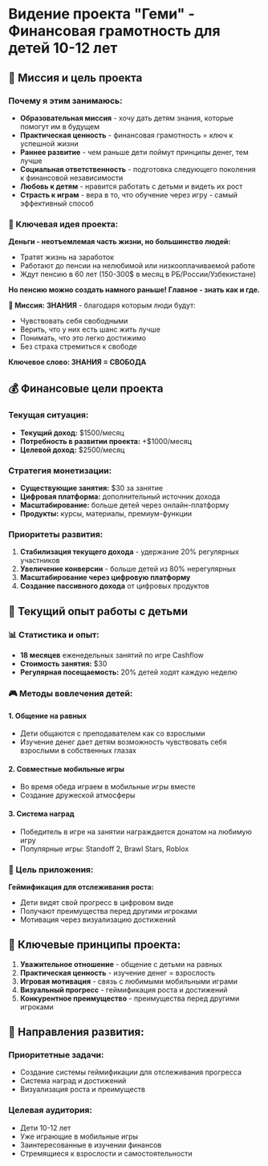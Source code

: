 # Видение проекта "Геми" - Финансовая грамотность для детей 10-12 лет

## 🎯 Миссия и цель проекта

### Почему я этим занимаюсь:
- **Образовательная миссия** - хочу дать детям знания, которые помогут им в будущем
- **Практическая ценность** - финансовая грамотность = ключ к успешной жизни
- **Раннее развитие** - чем раньше дети поймут принципы денег, тем лучше
- **Социальная ответственность** - подготовка следующего поколения к финансовой независимости
- **Любовь к детям** - нравится работать с детьми и видеть их рост
- **Страсть к играм** - вера в то, что обучение через игру - самый эффективный способ

### 🎯 Ключевая идея проекта:

**Деньги - неотъемлемая часть жизни, но большинство людей:**
- Тратят жизнь на заработок
- Работают до пенсии на нелюбимой или низкооплачиваемой работе
- Ждут пенсию в 60 лет (150-300$ в месяц в РБ/России/Узбекистане)

**Но пенсию можно создать намного раньше! Главное - знать как и где.**

**🎯 Миссия:**
**ЗНАНИЯ** - благодаря которым люди будут:
- Чувствовать себя свободными
- Верить, что у них есть шанс жить лучше
- Понимать, что это легко достижимо
- Без страха стремиться к свободе

**Ключевое слово: ЗНАНИЯ = СВОБОДА**

## 💰 Финансовые цели проекта

### Текущая ситуация:
- **Текущий доход:** $1500/месяц
- **Потребность в развитии проекта:** +$1000/месяц
- **Целевой доход:** $2500/месяц

### Стратегия монетизации:
- **Существующие занятия:** $30 за занятие
- **Цифровая платформа:** дополнительный источник дохода
- **Масштабирование:** больше детей через онлайн-платформу
- **Продукты:** курсы, материалы, премиум-функции

### Приоритеты развития:
1. **Стабилизация текущего дохода** - удержание 20% регулярных участников
2. **Увеличение конверсии** - больше детей из 80% нерегулярных
3. **Масштабирование через цифровую платформу**
4. **Создание пассивного дохода** от цифровых продуктов

## 🎯 Текущий опыт работы с детьми

### 📊 Статистика и опыт:
- **18 месяцев** еженедельных занятий по игре Cashflow
- **Стоимость занятия:** $30
- **Регулярная посещаемость:** 20% детей ходят каждую неделю

### 🎮 Методы вовлечения детей:

#### 1. **Общение на равных**
- Дети общаются с преподавателем как со взрослыми
- Изучение денег дает детям возможность чувствовать себя взрослыми в собственных глазах

#### 2. **Совместные мобильные игры**
- Во время обеда играем в мобильные игры вместе
- Создание дружеской атмосферы

#### 3. **Система наград**
- Победитель в игре на занятии награждается донатом на любимую игру
- Популярные игры: Standoff 2, Brawl Stars, Roblox

### 📱 Цель приложения:

**Геймификация для отслеживания роста:**
- Дети видят свой прогресс в цифровом виде
- Получают преимущества перед другими игроками
- Мотивация через визуализацию достижений

## 🎯 Ключевые принципы проекта:

1. **Уважительное отношение** - общение с детьми на равных
2. **Практическая ценность** - изучение денег = взрослость
3. **Игровая мотивация** - связь с любимыми мобильными играми
4. **Визуальный прогресс** - геймификация роста и достижений
5. **Конкурентное преимущество** - преимущества перед другими игроками

## 🚀 Направления развития:

### Приоритетные задачи:
- Создание системы геймификации для отслеживания прогресса
- Система наград и достижений
- Визуализация роста и преимуществ

### Целевая аудитория:
- Дети 10-12 лет
- Уже играющие в мобильные игры
- Заинтересованные в изучении финансов
- Стремящиеся к взрослости и самостоятельности
